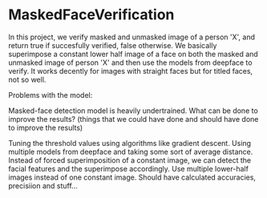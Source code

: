 # MaskedFaceVerification
In this project, we verify masked and unmasked image of a person 'X', and return true if succesfully verified, false otherwise. We basically superimpose a constant lower half image of a face on both the masked and unmasked image of person 'X' and then use the models from deepface to verify. It works decently for images with straight faces but for titled faces, not so well.

Problems with the model:

Masked-face detection model is heavily undertrained.
What can be done to improve the results? (things that we could have done and should have done to improve the results)

Tuning the threshold values using algorithms like gradient descent.
Using multiple models from deepface and taking some sort of average distance.
Instead of forced superimposition of a constant image, we can detect the facial features and the superimpose accordingly.
Use multiple lower-half images instead of one constant image.
Should have calculated accuracies, precisiion and stuff...
